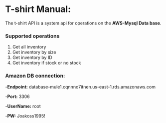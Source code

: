 # **T-shirt Manual:**

The t-shirt API is a system api for operations on the **AWS-Mysql Data base**.

### Supported operations

1. Get all inventory
2. Get inventory by size
3. Get inventory by ID
4. Get inventory if stock or no stock


### Amazon DB connection:

-**Endpoint:** database-mule1.cqnnno7itnen.us-east-1.rds.amazonaws.com

-**Port:** 3306

-**UserName:** root

-**PW:** Joakoss1995!

